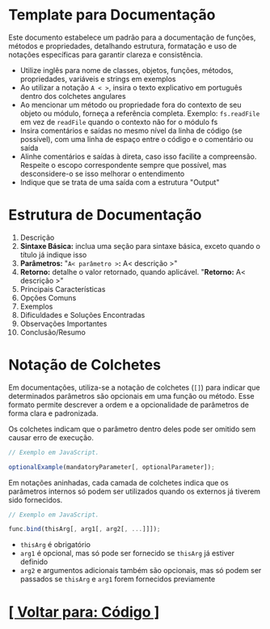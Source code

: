 # Template para Documentação

Este documento estabelece um padrão para a documentação de funções, métodos e propriedades, detalhando estrutura, formatação e uso de notações específicas para garantir clareza e consistência.

- Utilize inglês para nome de classes, objetos, funções, métodos, propriedades, variáveis e strings em exemplos
- Ao utilizar a notação `A < >`, insira o texto explicativo em português dentro dos colchetes angulares
- Ao mencionar um método ou propriedade fora do contexto de seu objeto ou módulo, forneça a referência completa. Exemplo: `fs.readFile` em vez de `readFile` quando o contexto não for o módulo fs
- Insira comentários e saídas no mesmo nível da linha de código (se possível), com uma linha de espaço entre o código e o comentário ou saída
- Alinhe comentários e saídas à direta, caso isso facilite a compreensão. Respeite o escopo correspondente sempre que possível, mas desconsidere-o se isso melhorar o entendimento
- Indique que se trata de uma saída com a estrutura "Output"

# Estrutura de Documentação

1. Descrição
2. **Sintaxe Básica:** inclua uma seção para sintaxe básica, exceto quando o título já indique isso
3. **Parâmetros:** "`A< parâmetro >`**:** A< descrição >"
4. **Retorno:** detalhe o valor retornado, quando aplicável. "**Retorno:** A< descrição >"
5. Principais Características
6. Opções Comuns
7. Exemplos
8. Dificuldades e Soluções Encontradas
9. Observações Importantes
10. Conclusão/Resumo

# Notação de Colchetes

Em documentações, utiliza-se a notação de colchetes (`[]`) para indicar que determinados parâmetros são opcionais em uma função ou método. Esse formato permite descrever a ordem e a opcionalidade de parâmetros de forma clara e padronizada.

Os colchetes indicam que o parâmetro dentro deles pode ser omitido sem causar erro de execução.

```JavaScript
// Exemplo em JavaScript.

optionalExample(mandatoryParameter[, optionalParameter]);
```

Em notações aninhadas, cada camada de colchetes indica que os parâmetros internos só podem ser utilizados quando os externos já tiverem sido fornecidos.

```JavaScript
// Exemplo em JavaScript.

func.bind(thisArg[, arg1[, arg2[, ...]]]);
```

- `thisArg` é obrigatório
- `arg1` é opcional, mas só pode ser fornecido se `thisArg` já estiver definido
- `arg2` e argumentos adicionais também são opcionais, mas só podem ser passados se `thisArg` e `arg1` forem fornecidos previamente

# [[ Voltar para: Código ]](./1-codigo.md)